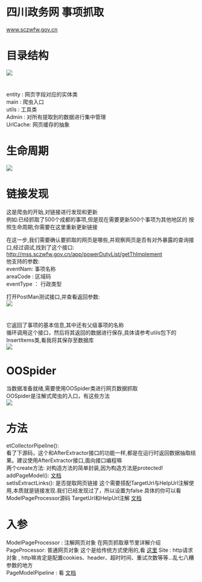 # 四川政务网 事项抓取
www.sczwfw.gov.cn



# 目录结构
![](https://img-blog.csdnimg.cn/2020010816214447.png)
#
entity : 网页字段对应的实体类  
main : 爬虫入口  
utils : 工具类   
Admin : 对所有提取到的数据进行集中管理  
UrlCache: 网页缓存的抽象  

# 生命周期
![](https://img-blog.csdnimg.cn/20200108162414767.png?x-oss-process=image/watermark,type_ZmFuZ3poZW5naGVpdGk,shadow_10,text_aHR0cHM6Ly9saXhkb25nLmJsb2cuY3Nkbi5uZXQ=,size_16,color_FFFFFF,t_70)

# 链接发现
这是爬虫的开始,对链接进行发现和更新  
例如:已经抓取了500个成都的事项,但是现在需要更新500个事项为其他地区的 
按照生命周期,你需要在这里重新更新链接  
 
 
在这一步,我们需要确认要抓取的网页是哪些,并观察网页是否有对外暴露的查询接口,经过调试,找到了这个接口:  
http://mss.sczwfw.gov.cn/app/powerDutyList/getThImplement  
他支持的参数:  
eventNam: 事项名称  
areaCode : 区域码  
eventType ： 行政类型  

打开PostMan测试接口,并查看返回参数:  
![](https://img-blog.csdnimg.cn/20200108163134895.png?x-oss-process=image/watermark,type_ZmFuZ3poZW5naGVpdGk,shadow_10,text_aHR0cHM6Ly9saXhkb25nLmJsb2cuY3Nkbi5uZXQ=,size_16,color_FFFFFF,t_70)
#
它返回了事项的基本信息,其中还有父级事项的名称  
循环调用这个接口，然后将其返回的数据进行保存,具体请参考utils包下的InsertItems类,看我将其保存至数据库  
![](https://img-blog.csdnimg.cn/20200108163650628.png?x-oss-process=image/watermark,type_ZmFuZ3poZW5naGVpdGk,shadow_10,text_aHR0cHM6Ly9saXhkb25nLmJsb2cuY3Nkbi5uZXQ=,size_16,color_FFFFFF,t_70)

# OOSpider
当数据准备就绪,需要使用OOSpider类进行网页数据抓取  
OOSpider是注解式爬虫的入口，有这些方法  
![](https://img-blog.csdnimg.cn/20200108164220556.png)

# 方法
etCollectorPipeline():  
看了下源码，这个和AfterExtractor接口的功能一样,都是在运行时返回数据抽取结果。建议使用AfterExtractor接口,面向接口编程嘛  
两个create方法: 对构造方法的简单封装,因为构造方法是protected!  
addPageModel(): [文档](http://webmagic.io/docs/zh/posts/ch6-custom-componenet/pipeline.html)  
setIsExtractLinks(): 是否提取网页链接
这个需要搭配TargetUrl与HelpUrl注解使用,本质就是链接发现.我们已经发现过了，所以设置为false
具体的你可以看ModelPageProcessor源码
TargetUrl和HelpUrl注解 [文档](http://webmagic.io/docs/zh/posts/ch5-annotation/targeturl.html)

# 入参
ModelPageProcessor : 注解网页对象  在网页抓取章节里详解介绍  
PageProcessor: 普通网页对象  这个是给传统方式使用的,看 [这里](http://webmagic.io/docs/zh/posts/ch4-basic-page-processor/pageprocessor.html)
Site : http请求对象 , http嘛肯定是配置cookies、header、超时时间、重试次数等等...乱七八糟参数的地方  
PageModelPipeline : 看 [文档](http://webmagic.io/docs/zh/posts/ch6-custom-componenet/pipeline.html) 




